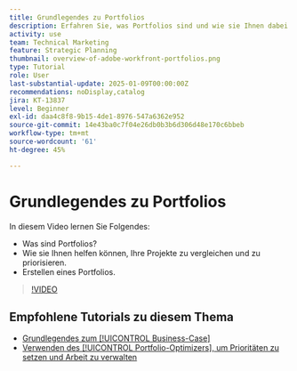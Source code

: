 ```yaml
---
title: Grundlegendes zu Portfolios
description: Erfahren Sie, was Portfolios sind und wie sie Ihnen dabei helfen können, Ihre Projekte zu vergleichen und Prioritäten zu setzen.
activity: use
team: Technical Marketing
feature: Strategic Planning
thumbnail: overview-of-adobe-workfront-portfolios.png
type: Tutorial
role: User
last-substantial-update: 2025-01-09T00:00:00Z
recommendations: noDisplay,catalog
jira: KT-13837
level: Beginner
exl-id: daa4c8f8-9b15-4de1-8976-547a6362e952
source-git-commit: 14e43ba0c7f04e26db0b3b6d306d48e170c6bbeb
workflow-type: tm+mt
source-wordcount: '61'
ht-degree: 45%

---
```


# Grundlegendes zu Portfolios

In diesem Video lernen Sie Folgendes:

* Was sind Portfolios?
* Wie sie Ihnen helfen können, Ihre Projekte zu vergleichen und zu priorisieren.
* Erstellen eines Portfolios.

>[!VIDEO](https://video.tv.adobe.com/v/3442807/?quality=12&learn=on&enablevpops)

## Empfohlene Tutorials zu diesem Thema

* [Grundlegendes zum [!UICONTROL Business-Case]](/help/portfolios-and-programs/introduction-to-the-business-case.md)
* [Verwenden des [!UICONTROL Portfolio-Optimizers], um Prioritäten zu setzen und Arbeit zu verwalten](/help/portfolios-and-programs/prioritize-and-manage-work-with-portfolios.md)

